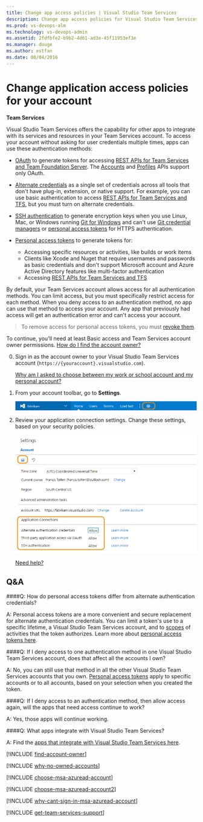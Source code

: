 ```yaml
---
title: Change app access policies | Visual Studio Team Services
description: Change app access policies for Visual Studio Team Services (VSTS, Visual Studio Online, VSO)
ms.prod: vs-devops-alm
ms.technology: vs-devops-admin
ms.assetid: 2fdfbfe2-b9b2-4d61-ad3e-45f11953ef3e
ms.manager: douge
ms.author: estfan
ms.date: 08/04/2016
---
```


#   Change application access policies for your account

**Team Services**

Visual Studio Team Services offers the capability for other apps 
to integrate with its services and resources in your Team Services account. 
To access your account without asking for user credentials multiple times, 
apps can use these authentication methods:

*	[OAuth](../../integrate/get-started/Authentication/oauth.md) 
to generate tokens for accessing [REST APIs for Team Services and Team Foundation Server](../../integrate/get-started/rest/basics.md). 
The [Accounts](../../integrate/api/shared/accounts.md) 
and [Profiles](../../integrate/api/shared/profiles.md) 
APIs support only OAuth.

*	[Alternate credentials](../../git/auth-overview.md#alternate-credentials) 
as a single set of credentials across all tools that don't have 
plug-in, extension, or native support. For example, 
you can use basic authentication to access 
[REST APIs for Team Services and TFS](../../integrate/get-started/rest/basics.md), 
but you must turn on alternate credentials.

*	[SSH authentication](../../git/use-ssh-keys-to-authenticate.md) 
to generate encryption keys when you use Linux, Mac, 
or Windows running [Git for Windows](http://www.git-scm.com/download/win) 
and can't use 
[Git credential managers](../../git/set-up-credential-managers.md) 
or [personal access tokens](use-personal-access-tokens-to-authenticate.md) 
for HTTPS authentication.

*	[Personal access tokens](use-personal-access-tokens-to-authenticate.md) 
to generate tokens for: 

	*	Accessing specific resources or activities, like builds or work items
	*	Clients like Xcode and Nuget that require usernames and passwords 
		as basic credentials and don't support Microsoft account 
		and Azure Active Directory features like multi-factor authentication 
	*	Accessing [REST APIs for Team Services and TFS](../../integrate/get-started/rest/basics.md)

By default, your Team Services account allows access for all authentication methods. 
You can limit access, but you must specifically restrict access for each method. 
When you deny access to an authentication method, 
no app can use that method to access your account. 
Any app that previously had access will get an 
authentication error and can't access your account.

> To remove access for personal access tokens, 
> you must [revoke them](use-personal-access-tokens-to-authenticate.md).

To continue, you'll need at least Basic access and Team Services account owner permissions. 
[How do I find the account owner?](#find-owner)

0.  Sign in as the account owner to your Visual Studio Team Services account (```https://{youraccount}.visualstudio.com```).

	[Why am I asked to choose between my work or school account and my personal account?](#ChooseOrgAcctMSAcct)

0.	From your account toolbar, go to **Settings**.

    ![Click the gear icon, go to Settings](../../_shared/_img/account-settings-new-ui.png)

0.  Review your application connection settings. 
Change these settings, based on your security policies.

    ![Under Application Connections, change each setting as necessary, save your changes](_img/change-account-access-policies/connections.png)

	[Need help?](#get-support)

## Q&A

<!-- BEGINSECTION class="md-qanda" -->

<a name="Oauth"></a>
####Q:   How do personal access tokens differ from alternate authentication credentials?

A:  Personal access tokens are a more convenient and 
secure replacement for alternate authentication credentials. 
You can limit a token's use to a specific lifetime, 
a Visual Studio Team Services account, 
and to [scopes](https://www.visualstudio.com/integrate/get-started/Authentication/oauth#scopes) 
of activities that the token authorizes. Learn more about 
[personal access tokens here](use-personal-access-tokens-to-authenticate.md).

####Q:  If I deny access to one authentication method in one Visual Studio Team Services account, does that affect all the accounts I own?

A:  No, you can still use that method in all the other Visual Studio Team Services accounts that you own. 
[Personal access tokens](use-personal-access-tokens-to-authenticate.md) apply to specific accounts 
or to all accounts, based on your selection when you created the token.

####Q:  If I deny access to an authentication method, then allow access again, will the apps that need access continue to work?

A:  Yes, those apps will continue working.

####Q:  What apps integrate with Visual Studio Team Services?

A:  Find the [apps that integrate with Visual Studio Team Services here](https://marketplace.visualstudio.com/VSTS).

<a name="find-owner"></a>

[!INCLUDE [find-account-owner](../../_shared/qa-find-account-owner.md)]

[!INCLUDE [why-no-owned-accounts](../../_shared/qa-why-no-owned-accounts.md)]

<a name="ChooseOrgAcctMSAcct"></a>

[!INCLUDE [choose-msa-azuread-account](../../_shared/qa-choose-msa-azuread-account.md)]

[!INCLUDE [choose-msa-azuread-account2](../../_shared/qa-choose-msa-azuread-account2.md)]

[!INCLUDE [why-cant-sign-in-msa-azuread-account](../../_shared/qa-why-cant-sign-in-msa-azuread-account.md)]

<a name="get-support"></a>

[!INCLUDE [get-team-services-support](../../_shared/qa-get-team-services-support.md)]

<!-- ENDSECTION --> 